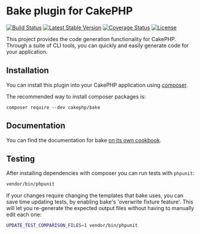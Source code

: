 # Bake plugin for CakePHP

[![Build Status](https://img.shields.io/travis/com/cakephp/bake/master.svg?style=flat-square)](https://travis-ci.com/cakephp/bake)
[![Latest Stable Version](https://img.shields.io/github/v/release/cakephp/bake?sort=semver&style=flat-square)](https://packagist.org/packages/cakephp/bake)
[![Coverage Status](https://img.shields.io/codecov/c/github/cakephp/bake.svg?style=flat-square)](https://codecov.io/github/cakephp/bake)
[![License](https://img.shields.io/badge/license-MIT-brightgreen.svg?style=flat-square)](LICENSE.txt)

This project provides the code generation functionality for CakePHP. Through a
suite of CLI tools, you can quickly and easily generate code for your application.

## Installation

You can install this plugin into your CakePHP application using [composer](http://getcomposer.org).

The recommended way to install composer packages is:

```
composer require --dev cakephp/bake
```

## Documentation

You can find the documentation for bake [on its own cookbook](https://book.cakephp.org/bake/2).

## Testing

After installing dependencies with composer you can run tests with `phpunit`:

```bash
vendor/bin/phpunit
```

If your changes require changing the templates that bake uses, you can save time updating tests, by
enabling bake's 'overwrite fixture feature'. This will let you re-generate the expected output files
without having to manually edit each one:

```bash
UPDATE_TEST_COMPARISON_FILES=1 vendor/bin/phpunit
```
